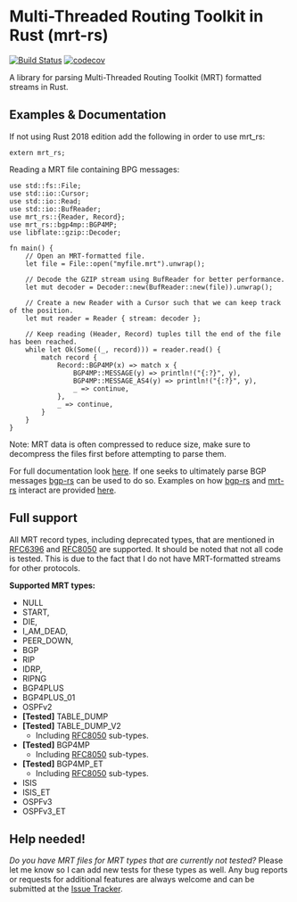 # Multi-Threaded Routing Toolkit in Rust (mrt-rs)
[![Build Status](https://travis-ci.com/DevQps/mrt-rs.svg?branch=master)](https://travis-ci.com/DevQps/mrt-rs) [![codecov](https://codecov.io/gh/DevQps/mrt-rs/branch/master/graph/badge.svg)](https://codecov.io/gh/DevQps/mrt-rs)

A library for parsing Multi-Threaded Routing Toolkit (MRT) formatted streams in Rust.

## Examples & Documentation
If not using Rust 2018 edition add the following in order to use mrt_rs:
```
extern mrt_rs;
```

Reading a MRT file containing BPG messages:
```
use std::fs::File;
use std::io::Cursor;
use std::io::Read;
use std::io::BufReader;
use mrt_rs::{Reader, Record};
use mrt_rs::bgp4mp::BGP4MP;
use libflate::gzip::Decoder;

fn main() {
    // Open an MRT-formatted file.
    let file = File::open("myfile.mrt").unwrap();

    // Decode the GZIP stream using BufReader for better performance.
    let mut decoder = Decoder::new(BufReader::new(file)).unwrap();

    // Create a new Reader with a Cursor such that we can keep track of the position.
    let mut reader = Reader { stream: decoder };

    // Keep reading (Header, Record) tuples till the end of the file has been reached.
    while let Ok(Some((_, record))) = reader.read() {
        match record {
            Record::BGP4MP(x) => match x {
                BGP4MP::MESSAGE(y) => println!("{:?}", y),
                BGP4MP::MESSAGE_AS4(y) => println!("{:?}", y),
                _ => continue,
            },
            _ => continue,
        }
    }
}
```
Note: MRT data is often compressed to reduce size, make sure to decompress the files first before attempting to parse them.


For full documentation look [here](https://docs.rs/mrt-rs/).
If one seeks to ultimately parse BGP messages [bgp-rs](https://github.com/DevQps/bgp-rs) can be used to do so.
Examples on how [bgp-rs](https://github.com/DevQps/bgp-rs) and [mrt-rs](https://github.com/DevQps/mrt-rs) interact are provided [here](https://docs.rs/bgp-rs).

## Full support
All MRT record types, including deprecated types, that are mentioned in [RFC6396](https://tools.ietf.org/html/rfc6396) and [RFC8050](https://tools.ietf.org/html/rfc8050) are supported.
It should be noted that not all code is tested. This is due to the fact that I do not have MRT-formatted streams for other protocols.

**Supported MRT types:**
- NULL
- START,
- DIE,
- I_AM_DEAD,
- PEER_DOWN,
- BGP
- RIP
- IDRP,
- RIPNG
- BGP4PLUS
- BGP4PLUS_01
- OSPFv2
- **[Tested]** TABLE_DUMP
- **[Tested]** TABLE_DUMP_V2
  - Including [RFC8050](https://tools.ietf.org/html/rfc8050) sub-types.
- **[Tested]** BGP4MP
  - Including [RFC8050](https://tools.ietf.org/html/rfc8050) sub-types.
- **[Tested]** BGP4MP_ET
  - Including [RFC8050](https://tools.ietf.org/html/rfc8050) sub-types.
- ISIS
- ISIS_ET
- OSPFv3
- OSPFv3_ET

## Help needed!
*Do you have MRT files for MRT types that are currently not tested?* Please let me know so I can add new tests for these types as well.
Any bug reports or requests for additional features are always welcome and can be submitted at the [Issue Tracker](https://github.com/DevQps/mrt-rs).
